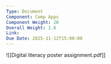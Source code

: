 ```yaml
---
Type: Document
Component: Comp Apps
Component Weight: 20
Overall Weight: 1.6
Link:
Due Date: 2025-11-12T15:00:00
---
```



![[Digital literacy poster assignment.pdf]]